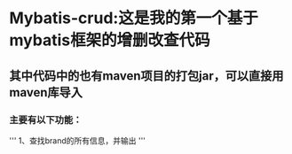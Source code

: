 # Mybatis-crud:这是我的第一个基于mybatis框架的增删改查代码
## 其中代码中的也有maven项目的打包jar，可以直接用maven库导入
### 主要有以下功能：

'''
1、查找brand的所有信息，并输出
'''

